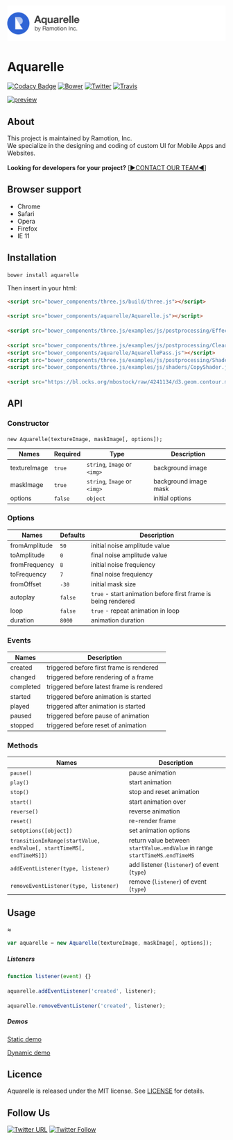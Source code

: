 [![Header](./header.png)](https://business.ramotion.com?utm_source=gthb&utm_medium=special&utm_campaign=aquarelle)

# Aquarelle
[![Codacy Badge](https://api.codacy.com/project/badge/Grade/a2d54fa890b84f538be1bc9349dc5121)](https://www.codacy.com/app/juri-v/aquarelle?utm_source=github.com&amp;utm_medium=referral&amp;utm_content=Ramotion/aquarelle&amp;utm_campaign=Badge_Grade)
[![Bower](https://img.shields.io/bower/v/aquarelle.svg)]()
[![Twitter](https://img.shields.io/badge/Twitter-@Ramotion-blue.svg?style=flat)](http://twitter.com/Ramotion)
[![Travis](https://img.shields.io/travis/Ramotion/animated-tab-bar.svg)](https://travis-ci.org/Ramotion/aquarelle)

[![preview](./Screenshots/web__transition__effect_ramotion.gif)](https://ramotion.github.io/aquarelle/)


## About
This project is maintained by Ramotion, Inc.<br>
We specialize in the designing and coding of custom UI for Mobile Apps and Websites.<br><br>**Looking for developers for your project?** [[▶︎CONTACT OUR TEAM◀︎](http://business.ramotion.com?utm_source=gthb&utm_medium=special&utm_campaign=aquarelle-contact-us/#Get_in_Touch)]



## Browser support

* Chrome
* Safari
* Opera
* Firefox
* IE 11

## Installation

`bower install aquarelle`

Then insert in your html:

```html
<script src="bower_components/three.js/build/three.js"></script>

<script src="bower_components/aquarelle/Aquarelle.js"></script>

<script src="bower_components/three.js/examples/js/postprocessing/EffectComposer.js"></script>

<script src="bower_components/three.js/examples/js/postprocessing/ClearPass.js"></script>
<script src="bower_components/aquarelle/AquarellePass.js"></script>
<script src="bower_components/three.js/examples/js/postprocessing/ShaderPass.js"></script>
<script src="bower_components/three.js/examples/js/shaders/CopyShader.js"></script>

<script src="https://bl.ocks.org/mbostock/raw/4241134/d3.geom.contour.min.js"></script>
```


## API

### Constructor

`new Aquarelle(textureImage, maskImage[, options]);`

| Names | Required | Type | Description
| --- | --- | --- | ---
| textureImage | `true` | `string`, `Image` or `<img>` | background image
| maskImage | `true` | `string`, `Image` or `<img>` | background image mask
| options | `false` | `object` | initial options

### Options

| Names | Defaults | Description
| --- | --- | ---
| fromAmplitude | `50` | initial noise amplitude value
| toAmplitude | `0` | final noise amplitude value
| fromFrequency | `8` | initial noise frequiency
| toFrequency | `7` | final noise frequiency
| fromOffset | `-30` | initial mask size
| autoplay | `false` | `true` - start animation before first frame is being rendered
| loop | `false` | `true` - repeat animation in loop
| duration | `8000` | animation duration

### Events

| Names | Description
| --- | ---
| created | triggered before first frame is rendered
| changed | triggered before rendering of a frame
| completed | triggered before latest frame is rendered
| started | triggered before animation is started
| played | triggered after animation is started
| paused | triggered before pause of animation
| stopped | triggered before reset of animation

### Methods

| Names | Description
| --- | ---
| `pause()` | pause animation
| `play()` | start animation
| `stop()` | stop and reset animation
| `start()` | start animation over
| `reverse()` | reverse animation
| `reset()` | re-render frame
| `setOptions([object])` | set animation options
| `transitionInRange(startValue, endValue[, startTimeMS[, endTimeMS]])` | return value between `startValue`..`endValue` in range `startTimeMS`..`endTimeMS`
| `addEventListener(type, listener)` | add listener (`listener`) of event (`type`)
| `removeEventListener(type, listener)` | remove (`listener`) of event (`type`)


## Usage

≈

```javascript
var aquarelle = new Aquarelle(textureImage, maskImage[, options]);
```

##### Listeners

```javascript
function listener(event) {}

aquarelle.addEventListener('created', listener);

aquarelle.removeEventListener('created', listener);
```
##### Demos

[Static demo](http://ramotion.github.io/aquarelle)

[Dynamic demo](https://ramotion.github.io/aquarelle/example_scroll.html)

## Licence

Aquarelle is released under the MIT license.
See [LICENSE](./LICENSE) for details.

## Follow Us

[![Twitter URL](https://img.shields.io/twitter/url/http/shields.io.svg?style=social)](https://twitter.com/intent/tweet?text=https://github.com/ramotion/aquarelle)
[![Twitter Follow](https://img.shields.io/twitter/follow/ramotion.svg?style=social)](https://twitter.com/ramotion)
